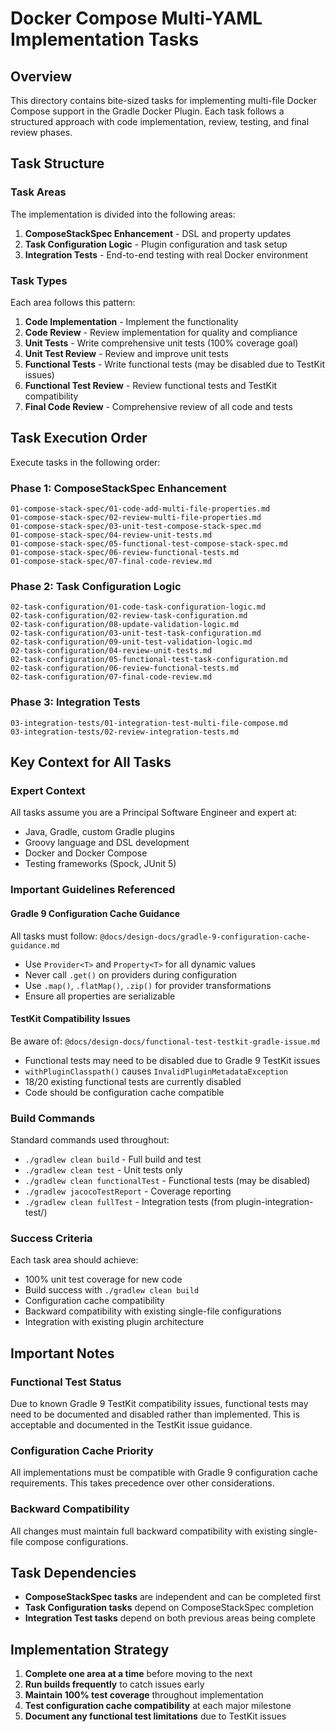 # Docker Compose Multi-YAML Implementation Tasks

## Overview
This directory contains bite-sized tasks for implementing multi-file Docker Compose support in the Gradle Docker Plugin. Each task follows a structured approach with code implementation, review, testing, and final review phases.

## Task Structure

### Task Areas
The implementation is divided into the following areas:

1. **ComposeStackSpec Enhancement** - DSL and property updates
2. **Task Configuration Logic** - Plugin configuration and task setup  
3. **Integration Tests** - End-to-end testing with real Docker environment

### Task Types
Each area follows this pattern:
1. **Code Implementation** - Implement the functionality
2. **Code Review** - Review implementation for quality and compliance
3. **Unit Tests** - Write comprehensive unit tests (100% coverage goal)
4. **Unit Test Review** - Review and improve unit tests
5. **Functional Tests** - Write functional tests (may be disabled due to TestKit issues)
6. **Functional Test Review** - Review functional tests and TestKit compatibility
7. **Final Code Review** - Comprehensive review of all code and tests

## Task Execution Order

Execute tasks in the following order:

### Phase 1: ComposeStackSpec Enhancement
```
01-compose-stack-spec/01-code-add-multi-file-properties.md
01-compose-stack-spec/02-review-multi-file-properties.md
01-compose-stack-spec/03-unit-test-compose-stack-spec.md
01-compose-stack-spec/04-review-unit-tests.md
01-compose-stack-spec/05-functional-test-compose-stack-spec.md
01-compose-stack-spec/06-review-functional-tests.md
01-compose-stack-spec/07-final-code-review.md
```

### Phase 2: Task Configuration Logic
```
02-task-configuration/01-code-task-configuration-logic.md
02-task-configuration/02-review-task-configuration.md
02-task-configuration/08-update-validation-logic.md
02-task-configuration/03-unit-test-task-configuration.md
02-task-configuration/09-unit-test-validation-logic.md
02-task-configuration/04-review-unit-tests.md
02-task-configuration/05-functional-test-task-configuration.md
02-task-configuration/06-review-functional-tests.md
02-task-configuration/07-final-code-review.md
```

### Phase 3: Integration Tests
```
03-integration-tests/01-integration-test-multi-file-compose.md
03-integration-tests/02-review-integration-tests.md
```

## Key Context for All Tasks

### Expert Context
All tasks assume you are a Principal Software Engineer and expert at:
- Java, Gradle, custom Gradle plugins
- Groovy language and DSL development
- Docker and Docker Compose
- Testing frameworks (Spock, JUnit 5)

### Important Guidelines Referenced

#### Gradle 9 Configuration Cache Guidance
All tasks must follow: `@docs/design-docs/gradle-9-configuration-cache-guidance.md`
- Use `Provider<T>` and `Property<T>` for all dynamic values
- Never call `.get()` on providers during configuration
- Use `.map()`, `.flatMap()`, `.zip()` for provider transformations
- Ensure all properties are serializable

#### TestKit Compatibility Issues
Be aware of: `@docs/design-docs/functional-test-testkit-gradle-issue.md`
- Functional tests may need to be disabled due to Gradle 9 TestKit issues
- `withPluginClasspath()` causes `InvalidPluginMetadataException`
- 18/20 existing functional tests are currently disabled
- Code should be configuration cache compatible

### Build Commands
Standard commands used throughout:
- `./gradlew clean build` - Full build and test
- `./gradlew clean test` - Unit tests only
- `./gradlew clean functionalTest` - Functional tests (may be disabled)
- `./gradlew jacocoTestReport` - Coverage reporting
- `./gradlew clean fullTest` - Integration tests (from plugin-integration-test/)

### Success Criteria
Each task area should achieve:
- 100% unit test coverage for new code
- Build success with `./gradlew clean build`
- Configuration cache compatibility
- Backward compatibility with existing single-file configurations
- Integration with existing plugin architecture

## Important Notes

### Functional Test Status
Due to known Gradle 9 TestKit compatibility issues, functional tests may need to be documented and disabled rather than implemented. This is acceptable and documented in the TestKit issue guidance.

### Configuration Cache Priority
All implementations must be compatible with Gradle 9 configuration cache requirements. This takes precedence over other considerations.

### Backward Compatibility
All changes must maintain full backward compatibility with existing single-file compose configurations.

## Task Dependencies

- **ComposeStackSpec tasks** are independent and can be completed first
- **Task Configuration tasks** depend on ComposeStackSpec completion
- **Integration Test tasks** depend on both previous areas being complete

## Implementation Strategy

1. **Complete one area at a time** before moving to the next
2. **Run builds frequently** to catch issues early
3. **Maintain 100% test coverage** throughout implementation
4. **Test configuration cache compatibility** at each major milestone
5. **Document any functional test limitations** due to TestKit issues